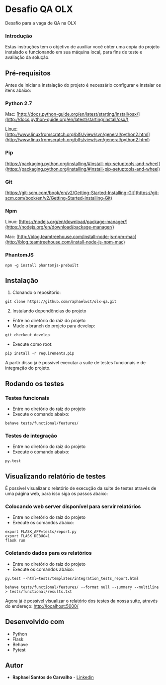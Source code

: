 # Desafio QA OLX

Desafio para a vaga de QA na OLX

### Introdução

Estas instruções tem o objetivo de auxiliar você obter uma cópia do projeto instalado e funcionando em sua máquina local, para fins de teste e avaliação da solução.

## Pré-requisitos

Antes de iniciar a instalação do projeto é necessário configurar e instalar os itens abaixo:

### Python 2.7
Mac: [http://docs.python-guide.org/en/latest/starting/install/osx/](http://docs.python-guide.org/en/latest/starting/install/osx/)

Linux: [http://www.linuxfromscratch.org/blfs/view/svn/general/python2.html](http://www.linuxfromscratch.org/blfs/view/svn/general/python2.html)

### Pip
[https://packaging.python.org/installing/#install-pip-setuptools-and-wheel](https://packaging.python.org/installing/#install-pip-setuptools-and-wheel)

### Git
[https://git-scm.com/book/en/v2/Getting-Started-Installing-Git](https://git-scm.com/book/en/v2/Getting-Started-Installing-Git)

### Npm
Linux: [https://nodejs.org/en/download/package-manager/](https://nodejs.org/en/download/package-manager/)

Mac: [http://blog.teamtreehouse.com/install-node-js-npm-mac](http://blog.teamtreehouse.com/install-node-js-npm-mac)

### PhantomJS
```
npm -g install phantomjs-prebuilt
```

## Instalação

1) Clonando o repositório:
```
git clone https://github.com/raphaelwct/olx-qa.git
```

2) Instalando dependências do projeto
- Entre no diretório do raiz do projeto
- Mude o branch do projeto para develop: 
```
git checkout develop
```
- Execute como root: 
```
pip install -r requirements.pip
```

A partir disso já é possível executar a suite de testes funcionais e de integração do projeto.

## Rodando os testes

### Testes funcionais

* Entre no diretório do raiz do projeto
* Execute o comando abaixo:
```
behave tests/functional/features/
```

### Testes de integração

* Entre no diretório do raiz do projeto
* Execute o comando abaixo:
```
py.test
```

## Visualizando relatório de testes

É possível visualizar o relatório de execução da suite de testes através de uma página web,
para isso siga os passos abaixo:

### Colocando web server disponível para servir relatórios

* Entre no diretório do raiz do projeto
* Execute os comandos abaixo:
```
export FLASK_APP=tests/report.py
export FLASK_DEBUG=1
flask run
```

### Coletando dados para os relatórios

* Entre no diretório do raiz do projeto
* Execute os comandos abaixo:
```
py.test --html=tests/templates/integration_tests_report.html

behave tests/functional/features/ --format null --summary --multiline > tests/functional/results.txt
```

Agora já é possível visualizar o relatório dos testes da nossa suite, através do endereço:
[http://localhost:5000/](http://localhost:5000/)

## Desenvolvido com

* Python
* Flask
* Behave
* Pytest

## Autor

* **Raphael Santos de Carvalho** - [Linkedin](https://br.linkedin.com/in/raphaelwct)
